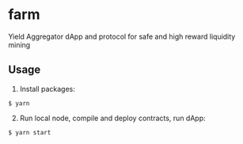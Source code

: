 # farm
Yield Aggregator dApp and protocol for safe and high reward liquidity mining


## Usage
1) Install packages:
```
$ yarn
```
2) Run local node, compile and deploy contracts, run dApp:
```
$ yarn start
```
